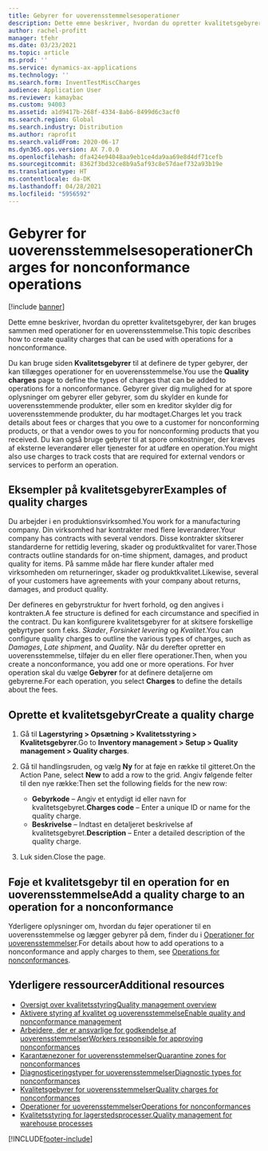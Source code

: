 ```yaml
---
title: Gebyrer for uoverensstemmelsesoperationer
description: Dette emne beskriver, hvordan du opretter kvalitetsgebyrer, der kan bruges sammen med operationer for en uoverensstemmelse.
author: rachel-profitt
manager: tfehr
ms.date: 03/23/2021
ms.topic: article
ms.prod: ''
ms.service: dynamics-ax-applications
ms.technology: ''
ms.search.form: InventTestMiscCharges
audience: Application User
ms.reviewer: kamaybac
ms.custom: 94003
ms.assetid: a1d9417b-268f-4334-8ab6-8499d6c3acf0
ms.search.region: Global
ms.search.industry: Distribution
ms.author: raprofit
ms.search.validFrom: 2020-06-17
ms.dyn365.ops.version: AX 7.0.0
ms.openlocfilehash: dfa424e94048aa9eb1ce4da9aa69e8d4df71cefb
ms.sourcegitcommit: 8362f3bd32ce8b9a5af93c8e57daef732a93b19e
ms.translationtype: HT
ms.contentlocale: da-DK
ms.lasthandoff: 04/28/2021
ms.locfileid: "5956592"
---
```

# <a name="charges-for-nonconformance-operations"></a><span data-ttu-id="4e647-103">Gebyrer for uoverensstemmelsesoperationer</span><span class="sxs-lookup"><span data-stu-id="4e647-103">Charges for nonconformance operations</span></span>

[!include [banner](../includes/banner.md)]

<span data-ttu-id="4e647-104">Dette emne beskriver, hvordan du opretter kvalitetsgebyrer, der kan bruges sammen med operationer for en uoverensstemmelse.</span><span class="sxs-lookup"><span data-stu-id="4e647-104">This topic describes how to create quality charges that can be used with operations for a nonconformance.</span></span>

<span data-ttu-id="4e647-105">Du kan bruge siden **Kvalitetsgebyrer** til at definere de typer gebyrer, der kan tillægges operationer for en uoverensstemmelse.</span><span class="sxs-lookup"><span data-stu-id="4e647-105">You use the **Quality charges** page to define the types of charges that can be added to operations for a nonconformance.</span></span> <span data-ttu-id="4e647-106">Gebyrer giver dig mulighed for at spore oplysninger om gebyrer eller gebyrer, som du skylder en kunde for uoverensstemmende produkter, eller som en kreditor skylder dig for uoverensstemmende produkter, du har modtaget.</span><span class="sxs-lookup"><span data-stu-id="4e647-106">Charges let you track details about fees or charges that you owe to a customer for nonconforming products, or that a vendor owes to you for nonconforming products that you received.</span></span> <span data-ttu-id="4e647-107">Du kan også bruge gebyrer til at spore omkostninger, der kræves af eksterne leverandører eller tjenester for at udføre en operation.</span><span class="sxs-lookup"><span data-stu-id="4e647-107">You might also use charges to track costs that are required for external vendors or services to perform an operation.</span></span>

## <a name="examples-of-quality-charges"></a><span data-ttu-id="4e647-108">Eksempler på kvalitetsgebyrer</span><span class="sxs-lookup"><span data-stu-id="4e647-108">Examples of quality charges</span></span>

<span data-ttu-id="4e647-109">Du arbejder i en produktionsvirksomhed.</span><span class="sxs-lookup"><span data-stu-id="4e647-109">You work for a manufacturing company.</span></span> <span data-ttu-id="4e647-110">Din virksomhed har kontrakter med flere leverandører.</span><span class="sxs-lookup"><span data-stu-id="4e647-110">Your company has contracts with several vendors.</span></span> <span data-ttu-id="4e647-111">Disse kontrakter skitserer standarderne for rettidig levering, skader og produktkvalitet for varer.</span><span class="sxs-lookup"><span data-stu-id="4e647-111">Those contracts outline standards for on-time shipment, damages, and product quality for items.</span></span> <span data-ttu-id="4e647-112">På samme måde har flere kunder aftaler med virksomheden om returneringer, skader og produktkvalitet.</span><span class="sxs-lookup"><span data-stu-id="4e647-112">Likewise, several of your customers have agreements with your company about returns, damages, and product quality.</span></span>

<span data-ttu-id="4e647-113">Der defineres en gebyrstruktur for hvert forhold, og den angives i kontrakten.</span><span class="sxs-lookup"><span data-stu-id="4e647-113">A fee structure is defined for each circumstance and specified in the contract.</span></span> <span data-ttu-id="4e647-114">Du kan konfigurere kvalitetsgebyrer for at skitsere forskellige gebyrtyper som f.eks. *Skader*, *Forsinket levering* og *Kvalitet*.</span><span class="sxs-lookup"><span data-stu-id="4e647-114">You can configure quality charges to outline the various types of charges, such as *Damages*, *Late shipment*, and *Quality*.</span></span> <span data-ttu-id="4e647-115">Når du derefter opretter en uoverensstemmelse, tilføjer du en eller flere operationer.</span><span class="sxs-lookup"><span data-stu-id="4e647-115">Then, when you create a nonconformance, you add one or more operations.</span></span> <span data-ttu-id="4e647-116">For hver operation skal du vælge **Gebyrer** for at definere detaljerne om gebyrerne.</span><span class="sxs-lookup"><span data-stu-id="4e647-116">For each operation, you select **Charges** to define the details about the fees.</span></span>

## <a name="create-a-quality-charge"></a><span data-ttu-id="4e647-117">Oprette et kvalitetsgebyr</span><span class="sxs-lookup"><span data-stu-id="4e647-117">Create a quality charge</span></span>

1. <span data-ttu-id="4e647-118">Gå til **Lagerstyring \> Opsætning \> Kvalitetsstyring \> Kvalitetsgebyrer**.</span><span class="sxs-lookup"><span data-stu-id="4e647-118">Go to **Inventory management \> Setup \> Quality management \> Quality charges**.</span></span>
1. <span data-ttu-id="4e647-119">Gå til handlingsruden, og vælg **Ny** for at føje en række til gitteret.</span><span class="sxs-lookup"><span data-stu-id="4e647-119">On the Action Pane, select **New** to add a row to the grid.</span></span> <span data-ttu-id="4e647-120">Angiv følgende felter til den nye række:</span><span class="sxs-lookup"><span data-stu-id="4e647-120">Then set the following fields for the new row:</span></span>

    - <span data-ttu-id="4e647-121">**Gebyrkode** – Angiv et entydigt id eller navn for kvalitetsgebyret.</span><span class="sxs-lookup"><span data-stu-id="4e647-121">**Charges code** – Enter a unique ID or name for the quality charge.</span></span>
    - <span data-ttu-id="4e647-122">**Beskrivelse** – Indtast en detaljeret beskrivelse af kvalitetsgebyret.</span><span class="sxs-lookup"><span data-stu-id="4e647-122">**Description** – Enter a detailed description of the quality charge.</span></span>

1. <span data-ttu-id="4e647-123">Luk siden.</span><span class="sxs-lookup"><span data-stu-id="4e647-123">Close the page.</span></span>

## <a name="add-a-quality-charge-to-an-operation-for-a-nonconformance"></a><span data-ttu-id="4e647-124">Føje et kvalitetsgebyr til en operation for en uoverensstemmelse</span><span class="sxs-lookup"><span data-stu-id="4e647-124">Add a quality charge to an operation for a nonconformance</span></span>

<span data-ttu-id="4e647-125">Yderligere oplysninger om, hvordan du føjer operationer til en uoverensstemmelse og lægger gebyrer på dem, finder du i [Operationer for uoverensstemmelser](quality-operations.md).</span><span class="sxs-lookup"><span data-stu-id="4e647-125">For details about how to add operations to a nonconformance and apply charges to them, see [Operations for nonconformances](quality-operations.md).</span></span>

## <a name="additional-resources"></a><span data-ttu-id="4e647-126">Yderligere ressourcer</span><span class="sxs-lookup"><span data-stu-id="4e647-126">Additional resources</span></span>

- [<span data-ttu-id="4e647-127">Oversigt over kvalitetsstyring</span><span class="sxs-lookup"><span data-stu-id="4e647-127">Quality management overview</span></span>](quality-management-processes.md)
- [<span data-ttu-id="4e647-128">Aktivere styring af kvalitet og uoverensstemmelse</span><span class="sxs-lookup"><span data-stu-id="4e647-128">Enable quality and nonconformance management</span></span>](enable-quality-management.md)
- [<span data-ttu-id="4e647-129">Arbejdere, der er ansvarlige for godkendelse af uoverensstemmelser</span><span class="sxs-lookup"><span data-stu-id="4e647-129">Workers responsible for approving nonconformances</span></span>](quality-responsible-workers.md)
- [<span data-ttu-id="4e647-130">Karantænezoner for uoverensstemmelser</span><span class="sxs-lookup"><span data-stu-id="4e647-130">Quarantine zones for nonconformances</span></span>](quality-quarantine-zones.md)
- [<span data-ttu-id="4e647-131">Diagnosticeringstyper for uoverensstemmelser</span><span class="sxs-lookup"><span data-stu-id="4e647-131">Diagnostic types for nonconformances</span></span>](quality-diagnostic-types.md)
- [<span data-ttu-id="4e647-132">Kvalitetsgebyrer for uoverensstemmelser</span><span class="sxs-lookup"><span data-stu-id="4e647-132">Quality charges for nonconformances</span></span>](quality-charges.md)
- [<span data-ttu-id="4e647-133">Operationer for uoverensstemmelser</span><span class="sxs-lookup"><span data-stu-id="4e647-133">Operations for nonconformances</span></span>](quality-operations.md)
- [<span data-ttu-id="4e647-134">Kvalitetsstyring for lagerstedsprocesser.</span><span class="sxs-lookup"><span data-stu-id="4e647-134">Quality management for warehouse processes</span></span>](quality-management-for-warehouses-processes.md)

[!INCLUDE[footer-include](../../includes/footer-banner.md)]
